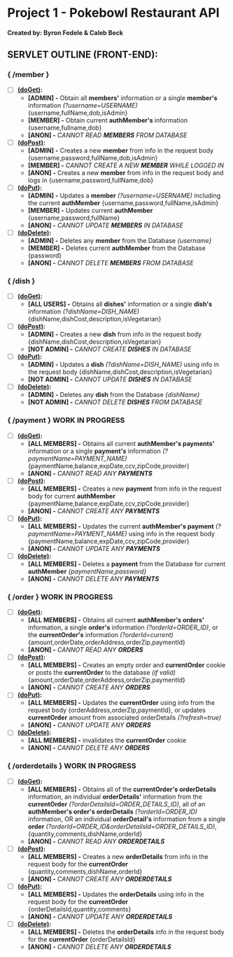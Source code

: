 # Project 1 - Pokebowl Restaurant API
#### Created by: Byron Fedele & Caleb Beck

## SERVLET OUTLINE (FRONT-END):
### { /member }
- [ ] **<u>(doGet)</u>:**
  - **[ADMIN] -** Obtain all **members'** information or a single **member's** information *(?username=USERNAME)* {username,fullName,dob,isAdmin}
  - **[MEMBER] -** Obtain current **authMember's** information {username,fullname,dob}
  - **[ANON] -** *CANNOT READ* ***MEMBERS*** *FROM DATABASE*
- [ ] **<u>(doPost)</u>:**
  - **[ADMIN] -** Creates a new **member** from info in the request body {username,password,fullName,dob,isAdmin}
  - **[MEMBER] -** *CANNOT CREATE A NEW ***MEMBER*** WHILE LOGGED IN*
  - **[ANON] -** Creates a new **member** from info in the request body and logs in {username,password,fullName,dob}
- [ ] **<u>(doPut)</u>:**
  - **[ADMIN] -** Updates a **member** *(?username=USERNAME)* including the current **authMember** {username,password,fullName,isAdmin}
  - **[MEMBER] -** Updates current **authMember** {username,password,fullName}
  - **[ANON] -** *CANNOT UPDATE* ***MEMBERS*** *IN DATABASE*
- [ ] **<u>(doDelete)</u>:**
  - **[ADMIN] -** Deletes any **member** from the Database *{username}*
  - **[MEMBER] -** Deletes current **authMember** from the Database {password}
  - **[ANON] -** *CANNOT DELETE* ***MEMBERS*** *FROM DATABASE*

### { /dish }
- [ ] **<u>(doGet)</u>:**
    - **[ALL USERS] -** Obtains all **dishes'** information or a single **dish's** information *(?dishName=DISH_NAME)* {dishName,dishCost,description,isVegetarian}
- [ ] **<u>(doPost)</u>:**
    - **[ADMIN] -** Creates a new **dish** from info in the request body {dishName,dishCost,description,isVegetarian}
    - **[NOT ADMIN] -** *CANNOT CREATE* ***DISHES*** *IN DATABASE*
- [ ] **<u>(doPut)</u>:**
    - **[ADMIN] -** Updates a **dish** *(?dishName=DISH_NAME)* using info in the request body {dishName,dishCost,description,isVegetarian}
    - **[NOT ADMIN] -** *CANNOT UPDATE* ***DISHES*** *IN DATABASE*
- [ ] **<u>(doDelete)</u>:**
    - **[ADMIN] -** Deletes any **dish** from the Database *{dishName}*
    - **[NOT ADMIN] -** *CANNOT DELETE* ***DISHES*** *FROM DATABASE*

### { /payment } WORK IN PROGRESS
- [ ] **<u>(doGet)</u>:**
    - **[ALL MEMBERS] -** Obtains all current **authMember's payments'** information or a single **payment's** information *(?paymentName=PAYMENT_NAME)* {paymentName,balance,expDate,ccv,zipCode,provider}
    - **[ANON] -** *CANNOT READ ANY* ***PAYMENTS***
- [ ] **<u>(doPost)</u>:**
    - **[ALL MEMBERS] -** Creates a new **payment** from info in the request body for current **authMember** {paymentName,balance,expDate,ccv,zipCode,provider}
    - **[ANON] -** *CANNOT CREATE ANY* ***PAYMENTS***
- [ ] **<u>(doPut)</u>:**
    - **[ALL MEMBERS] -** Updates the current **authMember's payment** *(?paymentName=PAYMENT_NAME)* using info in the request body {paymentName,balance,expDate,ccv,zipCode,provider}
    - **[ANON] -** *CANNOT UPDATE ANY* ***PAYMENTS***
- [ ] **<u>(doDelete)</u>:**
    - **[ALL MEMBERS] -** Deletes a **payment** from the Database for current **authMember** *{paymentName,password}*
    - **[ANON] -** *CANNOT DELETE ANY* ***PAYMENTS***

### { /order } WORK IN PROGRESS
- [ ] **<u>(doGet)</u>:**
  - **[ALL MEMBERS] -** Obtains all current **authMember's orders'** information, a single **order's** information *(?orderId=ORDER_ID)*, or the **currentOrder's** information *(?orderId=current)* {amount,orderDate,orderAddress,orderZip,paymentId}
  - **[ANON] -** *CANNOT READ ANY* ***ORDERS***
- [ ] **<u>(doPost)</u>:**
  - **[ALL MEMBERS] -** Creates an empty order and **currentOrder** cookie or posts the **currentOrder** to the database *(if valid)* {amount,orderDate,orderAddress,orderZip,paymentId}
  - **[ANON] -** *CANNOT CREATE ANY* ***ORDERS***
- [ ] **<u>(doPut)</u>:**
  - **[ALL MEMBERS] -** Updates the **currentOrder** using info from the request body {orderAddress,orderZip,paymentId}, or updates **currentOrder** amount from associated orderDetails *(?refresh=true)*
  - **[ANON] -** *CANNOT UPDATE ANY* ***ORDERS***
- [ ] **<u>(doDelete)</u>:**
  - **[ALL MEMBERS] -** invalidates the **currentOrder** cookie
  - **[ANON] -** *CANNOT DELETE ANY* ***ORDERS***

### { /orderdetails } WORK IN PROGRESS
- [ ] **<u>(doGet)</u>:**
  - **[ALL MEMBERS] -** Obtains all of the **currentOrder's orderDetails** information, an individual **orderDetails'** information from the **currentOrder** *(?orderDetailsId=ORDER_DETAILS_ID)*, all of an **authMember's order's orderDetails** *(?orderId=ORDER_ID)* information, OR an individual **orderDetail's** information from a single **order** *(?orderId=ORDER_ID&orderDetailsId=ORDER_DETAILS_ID)*, {quantity,comments,dishName,orderId}
  - **[ANON] -** *CANNOT READ ANY* ***ORDERDETAILS***
- [ ] **<u>(doPost)</u>:**
  - **[ALL MEMBERS] -** Creates a new **orderDetails** from info in the request body for the **currentOrder** {quantity,comments,dishName,orderId}
  - **[ANON] -** *CANNOT CREATE ANY* ***ORDERDETAILS***
- [ ] **<u>(doPut)</u>:**
  - **[ALL MEMBERS] -** Updates the **orderDetails** using info in the request body for the **currentOrder** {orderDetailsId,quantity,comments}
  - **[ANON] -** *CANNOT UPDATE ANY* ***ORDERDETAILS***
- [ ] **<u>(doDelete)</u>:**
  - **[ALL MEMBERS] -** Deletes the **orderDetails** info in the request body for the **currentOrder** {orderDetailsId}
  - **[ANON] -** *CANNOT DELETE ANY* ***ORDERDETAILS***


